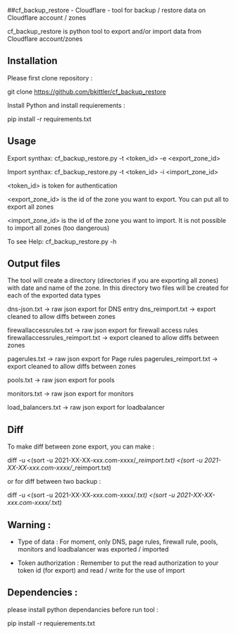 ##cf_backup_restore - Cloudflare - tool for backup / restore data on Cloudflare account / zones

cf_backup_restore is python tool to export and/or import data from Cloudflare account/zones 


## Installation

Please first clone repository :

git clone https://github.com/bkittler/cf_backup_restore

Install Python and install requierements :

pip install -r requirements.txt


## Usage

Export synthax: cf_backup_restore.py -t <token_id> -e <export_zone_id>

Import synthax: cf_backup_restore.py -t <token_id> -i <import_zone_id>

<token_id> is token for authentication

<export_zone_id> is the id of the zone you want to export. You can put all to export all zones

<import_zone_id> is the id of the zone you want to import. It is not possible to import all zones (too dangerous)


To see Help: cf_backup_restore.py -h


## Output files

The tool will create a directory (directories if you are exporting all zones) with date and name of the zone. 
In this directory two files will be created for each of the exported data types


dns-json.txt   -> raw json export for DNS entry
dns_reimport.txt   -> export cleaned to allow diffs between zones

firewallaccessrules.txt   -> raw json export for firewall access rules
firewallaccessrules_reimport.txt   -> export cleaned to allow diffs between zones

pagerules.txt   -> raw json export for Page rules
pagerules_reimport.txt   -> export cleaned to allow diffs between zones

pools.txt   -> raw json export for pools

monitors.txt   -> raw json export for monitors

load_balancers.txt   -> raw json export for loadbalancer


## Diff

To make diff between zone export, you can make :

diff -u <(sort -u 2021-XX-XX-xxx.com-xxxx/*_reimport.txt) <(sort -u 2021-XX-XX-xxx.com-xxxx/*_reimport.txt)

or for diff between two backup :

diff -u <(sort -u 2021-XX-XX-xxx.com-xxxx/*.txt) <(sort -u 2021-XX-XX-xxx.com-xxxx/*.txt)


## Warning :

- Type of data : For moment, only DNS, page rules, firewall rule, pools, monitors and loadbalancer was exported / imported

- Token authorization : Remember to put the read authorization to your token id (for export) and read / write for the use of import


## Dependencies :

please install python dependancies before run tool :

pip install -r requierements.txt 
